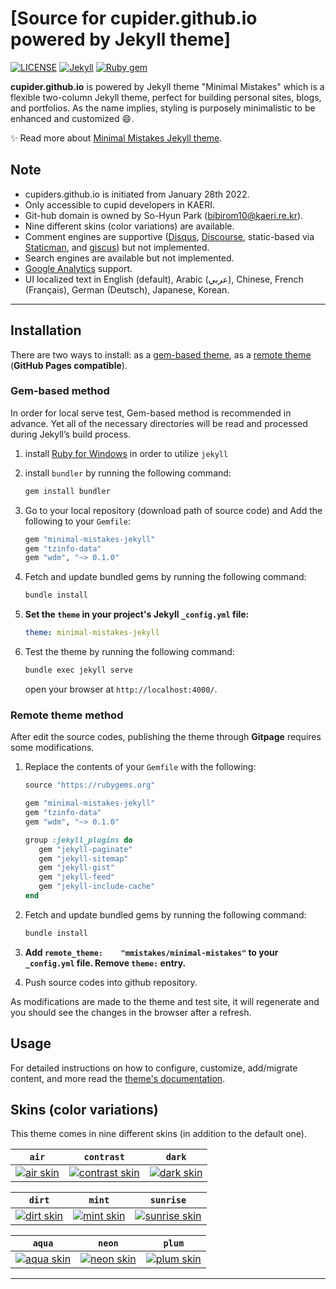 # [Source for cupider.github.io powered by Jekyll theme]

[![LICENSE](https://img.shields.io/badge/license-MIT-lightgrey.svg)](https://raw.githubusercontent.com/mmistakes/minimal-mistakes/master/LICENSE)
[![Jekyll](https://img.shields.io/badge/jekyll-%3E%3D%203.7-blue.svg)](https://jekyllrb.com/)
[![Ruby gem](https://img.shields.io/gem/v/minimal-mistakes-jekyll.svg)](https://rubygems.org/gems/minimal-mistakes-jekyll)


**cupider.github.io** is powered by Jekyll theme "Minimal Mistakes" which is a flexible two-column Jekyll theme, perfect for building personal sites, blogs, and portfolios. As the name implies, styling is purposely minimalistic to be enhanced and customized :smile:.

:sparkles: Read more about [Minimal Mistakes Jekyll theme](https://mmistakes.github.io/minimal-mistakes/).

## Note

- cupiders.github.io is initiated from January 28th 2022.
- Only accessible to cupid developers in KAERI.
- Git-hub domain is owned by So-Hyun Park (bibirom10@kaeri.re.kr).
- Nine different skins (color variations) are available.
- Comment engines are supportive ([Disqus](https://disqus.com/), [Discourse](https://www.discourse.org/), static-based via [Staticman](https://staticman.net/), and [giscus](https://giscus.app/)) but not implemented.
- Search engines are available but not implemented.
- [Google Analytics](https://www.google.com/analytics/) support.
- UI localized text in English (default), Arabic (عربي), Chinese, French (Français), German (Deutsch), Japanese, Korean.

---

## Installation

There are two ways to install: as a [gem-based theme](https://jekyllrb.com/docs/themes/#understanding-gem-based-themes), as a [remote theme](https://blog.github.com/2017-11-29-use-any-theme-with-github-pages/) (**GitHub Pages compatible**).

### Gem-based method

In order for local serve test, Gem-based method is recommended in advance. Yet all of the necessary directories will be read and processed during Jekyll’s build process.

1. install [Ruby for Windows](https://rubyinstaller.org/downloads/) in order to utilize `jekyll`

2. install `bundler` by running the following command: 

   ```bash
   gem install bundler
   ```

3. Go to your local repository (download path of source code) and Add the following to your `Gemfile`:

   ```ruby
   gem "minimal-mistakes-jekyll"
   gem "tzinfo-data"
   gem "wdm", "~> 0.1.0"
   ```

4. Fetch and update bundled gems by running the following command:

   ```bash
   bundle install
   ```

5. **Set the `theme` in your project's Jekyll `_config.yml` file:**

   ```yaml
   theme: minimal-mistakes-jekyll
   ```

6. Test the theme by running the following command: 

   ```bash
   bundle exec jekyll serve
   ```
   open your browser at `http://localhost:4000/`.


### Remote theme method

After edit the source codes, publishing the theme through **Gitpage** requires some modifications.


1. Replace the contents of your `Gemfile` with the following:

   ```ruby
   source "https://rubygems.org"

   gem "minimal-mistakes-jekyll"
   gem "tzinfo-data"   
   gem "wdm", "~> 0.1.0"

   group :jekyll_plugins do
      gem "jekyll-paginate"
      gem "jekyll-sitemap"
      gem "jekyll-gist"
      gem "jekyll-feed"
      gem "jekyll-include-cache"
   end
   ```

2. Fetch and update bundled gems by running the following command:

   ```bash
   bundle install
   ```

3. **Add `remote_theme:    "mmistakes/minimal-mistakes"` to your `_config.yml` file. Remove `theme:` entry.**

4. Push source codes into github repository.

As modifications are made to the theme and test site, it will regenerate and you should see the changes in the browser after a refresh.


## Usage

For detailed instructions on how to configure, customize, add/migrate content, and more read the [theme's documentation](https://mmistakes.github.io/minimal-mistakes/docs/quick-start-guide/).


## Skins (color variations)

This theme comes in nine different skins (in addition to the default one).

| `air` | `contrast` | `dark` |
| --- | --- | --- |
| [![air skin](https://mmistakes.github.io/minimal-mistakes/assets/images/air-skin-archive.png)](https://mmistakes.github.io/minimal-mistakes/assets/images/air-skin-archive-large.png) | [![contrast skin](https://mmistakes.github.io/minimal-mistakes/assets/images/contrast-skin-archive.png)](https://mmistakes.github.io/minimal-mistakes/assets/images/contrast-skin-archive-large.png) | [![dark skin](https://mmistakes.github.io/minimal-mistakes/assets/images/dark-skin-archive.png)](https://mmistakes.github.io/minimal-mistakes/assets/images/dark-skin-archive-large.png) |

| `dirt` | `mint` | `sunrise` |
| --- | --- | --- |
| [![dirt skin](https://mmistakes.github.io/minimal-mistakes/assets/images/dirt-skin-archive.png)](https://mmistakes.github.io/minimal-mistakes/assets/images/dirt-skin-archive-large.png) | [![mint skin](https://mmistakes.github.io/minimal-mistakes/assets/images/mint-skin-archive.png)](https://mmistakes.github.io/minimal-mistakes/assets/images/mint-skin-archive-large.png) | [![sunrise skin](https://mmistakes.github.io/minimal-mistakes/assets/images/sunrise-skin-archive.png)](https://mmistakes.github.io/minimal-mistakes/assets/images/sunrise-skin-archive-large.png) |

| `aqua` | `neon` | `plum` |
| --- | --- | --- |
| [![aqua skin](https://mmistakes.github.io/minimal-mistakes/assets/images/aqua-skin-archive.png)](https://mmistakes.github.io/minimal-mistakes/assets/images/aqua-skin-archive-large.png) | [![neon skin](https://mmistakes.github.io/minimal-mistakes/assets/images/neon-skin-archive.png)](https://mmistakes.github.io/minimal-mistakes/assets/images/neon-skin-archive-large.png) | [![plum skin](https://mmistakes.github.io/minimal-mistakes/assets/images/plum-skin-archive.png)](https://mmistakes.github.io/minimal-mistakes/assets/images/plum-skin-archive-large.png) |

---